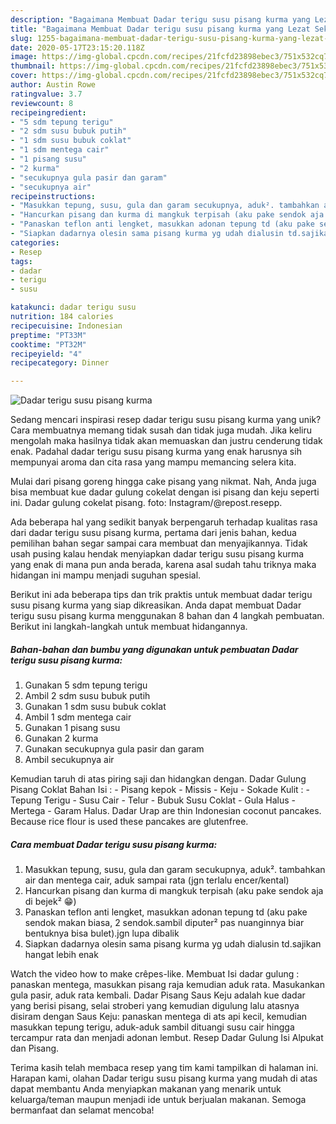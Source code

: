 ```yaml
---
description: "Bagaimana Membuat Dadar terigu susu pisang kurma yang Lezat Sekali"
title: "Bagaimana Membuat Dadar terigu susu pisang kurma yang Lezat Sekali"
slug: 1255-bagaimana-membuat-dadar-terigu-susu-pisang-kurma-yang-lezat-sekali
date: 2020-05-17T23:15:20.118Z
image: https://img-global.cpcdn.com/recipes/21fcfd23898ebec3/751x532cq70/dadar-terigu-susu-pisang-kurma-foto-resep-utama.jpg
thumbnail: https://img-global.cpcdn.com/recipes/21fcfd23898ebec3/751x532cq70/dadar-terigu-susu-pisang-kurma-foto-resep-utama.jpg
cover: https://img-global.cpcdn.com/recipes/21fcfd23898ebec3/751x532cq70/dadar-terigu-susu-pisang-kurma-foto-resep-utama.jpg
author: Austin Rowe
ratingvalue: 3.7
reviewcount: 8
recipeingredient:
- "5 sdm tepung terigu"
- "2 sdm susu bubuk putih"
- "1 sdm susu bubuk coklat"
- "1 sdm mentega cair"
- "1 pisang susu"
- "2 kurma"
- "secukupnya gula pasir dan garam"
- "secukupnya air"
recipeinstructions:
- "Masukkan tepung, susu, gula dan garam secukupnya, aduk². tambahkan air dan mentega cair, aduk sampai rata (jgn terlalu encer/kental)"
- "Hancurkan pisang dan kurma di mangkuk terpisah (aku pake sendok aja di bejek² 😁)"
- "Panaskan teflon anti lengket, masukkan adonan tepung td (aku pake sendok makan biasa, 2 sendok.sambil diputer² pas nuanginnya biar bentuknya bisa bulet).jgn lupa dibalik"
- "Siapkan dadarnya olesin sama pisang kurma yg udah dialusin td.sajikan hangat lebih enak"
categories:
- Resep
tags:
- dadar
- terigu
- susu

katakunci: dadar terigu susu 
nutrition: 184 calories
recipecuisine: Indonesian
preptime: "PT33M"
cooktime: "PT32M"
recipeyield: "4"
recipecategory: Dinner

---
```



![Dadar terigu susu pisang kurma](https://img-global.cpcdn.com/recipes/21fcfd23898ebec3/751x532cq70/dadar-terigu-susu-pisang-kurma-foto-resep-utama.jpg)

Sedang mencari inspirasi resep dadar terigu susu pisang kurma yang unik? Cara membuatnya memang tidak susah dan tidak juga mudah. Jika keliru mengolah maka hasilnya tidak akan memuaskan dan justru cenderung tidak enak. Padahal dadar terigu susu pisang kurma yang enak harusnya sih mempunyai aroma dan cita rasa yang mampu memancing selera kita.

Mulai dari pisang goreng hingga cake pisang yang nikmat. Nah, Anda juga bisa membuat kue dadar gulung cokelat dengan isi pisang dan keju seperti ini. Dadar gulung cokelat pisang. foto: Instagram/@repost.resepp.

Ada beberapa hal yang sedikit banyak berpengaruh terhadap kualitas rasa dari dadar terigu susu pisang kurma, pertama dari jenis bahan, kedua pemilihan bahan segar sampai cara membuat dan menyajikannya. Tidak usah pusing kalau hendak menyiapkan dadar terigu susu pisang kurma yang enak di mana pun anda berada, karena asal sudah tahu triknya maka hidangan ini mampu menjadi suguhan spesial.


Berikut ini ada beberapa tips dan trik praktis untuk membuat dadar terigu susu pisang kurma yang siap dikreasikan. Anda dapat membuat Dadar terigu susu pisang kurma menggunakan 8 bahan dan 4 langkah pembuatan. Berikut ini langkah-langkah untuk membuat hidangannya.

<!--inarticleads1-->

##### Bahan-bahan dan bumbu yang digunakan untuk pembuatan Dadar terigu susu pisang kurma:

1. Gunakan 5 sdm tepung terigu
1. Ambil 2 sdm susu bubuk putih
1. Gunakan 1 sdm susu bubuk coklat
1. Ambil 1 sdm mentega cair
1. Gunakan 1 pisang susu
1. Gunakan 2 kurma
1. Gunakan secukupnya gula pasir dan garam
1. Ambil secukupnya air


Kemudian taruh di atas piring saji dan hidangkan dengan. Dadar Gulung Pisang Coklat Bahan Isi : - Pisang kepok - Missis - Keju - Sokade Kulit : - Tepung Terigu - Susu Cair - Telur - Bubuk Susu Coklat - Gula Halus - Mertega - Garam Halus. Dadar Urap are thin Indonesian coconut pancakes. Because rice flour is used these pancakes are glutenfree. 

<!--inarticleads2-->

##### Cara membuat Dadar terigu susu pisang kurma:

1. Masukkan tepung, susu, gula dan garam secukupnya, aduk². tambahkan air dan mentega cair, aduk sampai rata (jgn terlalu encer/kental)
1. Hancurkan pisang dan kurma di mangkuk terpisah (aku pake sendok aja di bejek² 😁)
1. Panaskan teflon anti lengket, masukkan adonan tepung td (aku pake sendok makan biasa, 2 sendok.sambil diputer² pas nuanginnya biar bentuknya bisa bulet).jgn lupa dibalik
1. Siapkan dadarnya olesin sama pisang kurma yg udah dialusin td.sajikan hangat lebih enak


Watch the video how to make crêpes-like. Membuat Isi dadar gulung : panaskan mentega, masukkan pisang raja kemudian aduk rata. Masukankan gula pasir, aduk rata kembali. Dadar Pisang Saus Keju adalah kue dadar yang berisi pisang, selai stroberi yang kemudian digulung lalu atasnya disiram dengan Saus Keju: panaskan mentega di ats api kecil, kemudian masukkan tepung terigu, aduk-aduk sambil dituangi susu cair hingga tercampur rata dan menjadi adonan lembut. Resep Dadar Gulung Isi Alpukat dan Pisang. 

Terima kasih telah membaca resep yang tim kami tampilkan di halaman ini. Harapan kami, olahan Dadar terigu susu pisang kurma yang mudah di atas dapat membantu Anda menyiapkan makanan yang menarik untuk keluarga/teman maupun menjadi ide untuk berjualan makanan. Semoga bermanfaat dan selamat mencoba!
